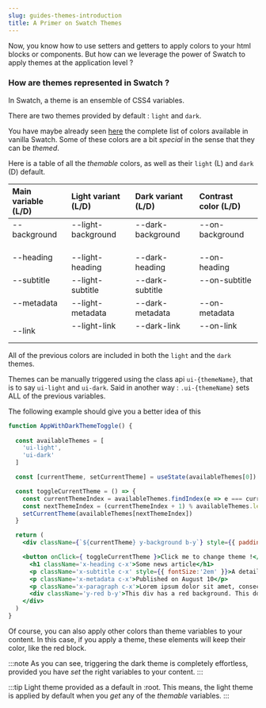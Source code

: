 ```yaml
---
slug: guides-themes-introduction
title: A Primer on Swatch Themes
---
```


Now, you know how to use setters and getters to apply colors to your html blocks or components. But how can we leverage the power of Swatch to apply themes at the application level ?

### How are themes represented in Swatch ?

In Swatch, a theme is an ensemble of CSS4 variables. 

There are two themes provided by default : `light` and `dark`.

You have maybe already seen [here](./api-reference) the complete list of colors available in vanilla Swatch. Some of these colors are a bit _special_ in the sense that they can be _themed_.

Here is a table of all the _themable_ colors, as well as their `light` (L) and `dark` (D) default.

| Main variable (L/D)| Light variant (L/D)| Dark variant (L/D)| Contrast color (L/D) 
| :-------- | :---------- | :----------- | :----------- | 
| --background <span className='y-background b-y'>&#8193;</span><span className='ui-dark y-background b-y'>&#8193;</span> | --light-background <span className='y-background b-light-y'>&#8193;</span><span className='ui-dark y-background b-light-y'>&#8193;</span> | --dark-background <span className='y-background b-dark-y'>&#8193;</span><span className='ui-dark y-background b-dark-y'>&#8193;</span> | --on-background <span className='y-background b-on-y'>&#8193;</span><span className='ui-dark y-background b-on-y'>&#8193;</span> | 
| --heading <span className='y-heading b-y'>&#8193;</span><span className='ui-dark y-heading b-y'>&#8193;</span> | --light-heading <span className='y-heading b-light-y'>&#8193;</span><span className='ui-dark y-heading b-light-y'>&#8193;</span> | --dark-heading <span className='y-heading b-dark-y'>&#8193;</span><span className='ui-dark y-heading b-dark-y'>&#8193;</span> | --on-heading <span className='y-heading b-on-y'>&#8193;</span><span className='ui-dark y-heading b-on-y'>&#8193;</span> | 
| --subtitle <span className='y-subtitle b-y'>&#8193;</span><span className='ui-dark y-subtitle b-y'>&#8193;</span> | --light-subtitle <span className='y-subtitle b-light-y'>&#8193;</span><span className='ui-dark y-subtitle b-light-y'>&#8193;</span> | --dark-subtitle <span className='y-subtitle b-dark-y'>&#8193;</span><span className='ui-dark y-subtitle b-dark-y'>&#8193;</span> | --on-subtitle <span className='y-subtitle b-on-y'>&#8193;</span><span className='ui-dark y-subtitle b-on-y'>&#8193;</span> | 
| --metadata <span className='y-metadata b-y'>&#8193;</span><span className='ui-dark y-metadata b-y'>&#8193;</span> | --light-metadata <span className='y-metadata b-light-y'>&#8193;</span><span className='ui-dark y-metadata b-light-y'>&#8193;</span> | --dark-metadata <span className='y-metadata b-dark-y'>&#8193;</span><span className='ui-dark y-metadata b-dark-y'>&#8193;</span> | --on-metadata <span className='y-metadata b-on-y'>&#8193;</span><span className='ui-dark y-metadata b-on-y'>&#8193;</span> | 
| --link <span className='y-link b-y'>&#8193;</span><span className='ui-dark y-link b-y'>&#8193;</span> | --light-link <span className='y-link b-light-y'>&#8193;</span><span className='ui-dark y-link b-light-y'>&#8193;</span> | --dark-link <span className='y-link b-dark-y'>&#8193;</span><span className='ui-dark y-link b-dark-y'>&#8193;</span> | --on-link <span className='y-link b-on-y'>&#8193;</span><span className='ui-dark y-link b-on-y'>&#8193;</span> | 

All of the previous colors are included in both the `light` and the `dark` themes.

Themes can be manually triggered using the class api `ui-{themeName}`, that is to say `ui-light` and `ui-dark`. Said in another way : `.ui-{themeName}` sets ALL of the previous variables. 

The following example should give you a better idea of this

```jsx live
function AppWithDarkThemeToggle() {
  
  const availableThemes = [
    'ui-light',
    'ui-dark'
  ]

  const [currentTheme, setCurrentTheme] = useState(availableThemes[0])

  const toggleCurrentTheme = () => {
    const currentThemeIndex = availableThemes.findIndex(e => e === currentTheme)
    const nextThemeIndex = (currentThemeIndex + 1) % availableThemes.length
    setCurrentTheme(availableThemes[nextThemeIndex])
  }

  return (
    <div className={`${currentTheme} y-background b-y`} style={{ padding:'1em' }}>

    <button onClick={ toggleCurrentTheme }>Click me to change theme !</button>
      <h1 className='x-heading c-x'>Some news article</h1>
      <p className='x-subtitle c-x' style={{ fontSize:'2em' }}>A detailed reason for you to read the article </p>
      <p className='x-metadata c-x'>Published on August 10</p>
      <p className='x-paragraph c-x'>Lorem ipsum dolor sit amet, consectetur adipiscing elit. Duis fringilla ligula vel mollis ultrices. Proin sodales faucibus sodales. Ut libero nisi, venenatis in neque interdum, ullamcorper scelerisque erat. Phasellus non lectus nisl. Quisque vel laoreet libero. Cras mi ante, efficitur a tincidunt ac, cursus at metus. Morbi porttitor magna non ipsum porttitor, vitae scelerisque arcu ullamcorper. Aenean non sapien vel leo aliquam dictum in in metus. In et elit mauris. Pellentesque ac pharetra erat. </p>
      <div className='y-red b-y'>This div has a red background. This doesnt change with the theme.</div>
    </div>
  ) 
}
```

Of course, you can also apply other colors than theme variables to your content. In this case, if you apply a theme, these elements will keep their color, like the red block.

:::note
As you can see, triggering the dark theme is completely effortless, provided you have _set_ the right variables to your content. 
:::

:::tip
Light theme provided as a default in :root. This means, the light theme is applied by default when you _get_ any of the _themable_ variables. 
:::
